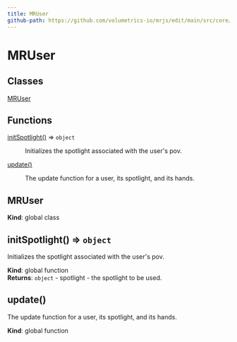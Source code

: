 ```yaml
---
title: MRUser
github-path: https://github.com/volumetrics-io/mrjs/edit/main/src/core/user/MRUser.js
---
```

# MRUser

## Classes

<dl>
<dt><a href="#MRUser">MRUser</a></dt>
<dd></dd>
</dl>

## Functions

<dl>
<dt><a href="#initSpotlight">initSpotlight()</a> ⇒ <code>object</code></dt>
<dd><p>Initializes the spotlight associated with the user&#39;s pov.</p>
</dd>
<dt><a href="#update">update()</a></dt>
<dd><p>The update function for a user, its spotlight, and its hands.</p>
</dd>
</dl>

<a name="MRUser"></a>

## MRUser
**Kind**: global class  
<a name="initSpotlight"></a>

## initSpotlight() ⇒ <code>object</code>
Initializes the spotlight associated with the user's pov.

**Kind**: global function  
**Returns**: <code>object</code> - spotlight - the spotlight to be used.  
<a name="update"></a>

## update()
The update function for a user, its spotlight, and its hands.

**Kind**: global function  
